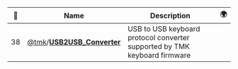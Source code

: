 |:star2: | Name | Description | 🌍|
|---|---|---|---|
|38|[@tmk](https://github.com/tmk)/[**USB2USB_Converter**](https://github.com/tmk/USB2USB_Converter)|USB to USB keyboard protocol converter supported by TMK keyboard firmware||


